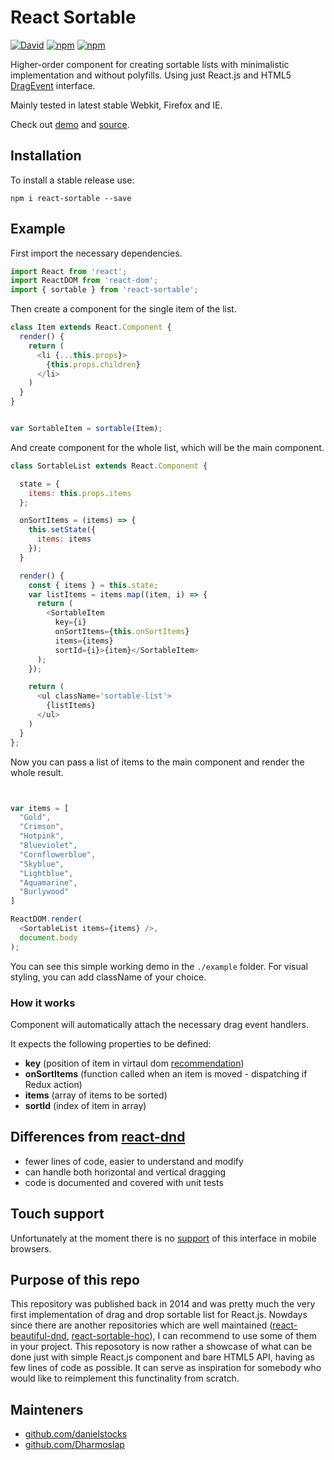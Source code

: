 # React Sortable


[![David](https://david-dm.org/danielstocks/react-sortable.svg)](https://david-dm.org/danielstocks/react-sortable)
[![npm](https://img.shields.io/npm/v/react-sortable.svg)](https://www.npmjs.com/package/react-sortable)
[![npm](https://img.shields.io/npm/dt/react-sortable.svg?maxAge=2592000)](https://www.npmjs.com/package/react-sortable)


Higher-order component for creating sortable lists with minimalistic implementation and without polyfills.
Using just React.js and HTML5 [DragEvent](https://developer.mozilla.org/en-US/docs/Web/API/DragEvent) interface.

Mainly tested in latest stable Webkit, Firefox and IE.

Check out [demo](http://webcloud.se/react-sortable) and [source](https://github.com/danielstocks/react-sortable/blob/master/src/SortableComposition.js).


## Installation

To install a stable release use:

`npm i react-sortable --save`

## Example

First import the necessary dependencies.

```js
import React from 'react';
import ReactDOM from 'react-dom';
import { sortable } from 'react-sortable';

```

Then create a component for the single item of the list.

```js
class Item extends React.Component {
  render() {
    return (
      <li {...this.props}>
        {this.props.children}
      </li>
    )
  }
}


var SortableItem = sortable(Item);

```

And create component for the whole list, which will be the main component.

```js
class SortableList extends React.Component {

  state = {
    items: this.props.items
  };

  onSortItems = (items) => {
    this.setState({
      items: items
    });
  }

  render() {
    const { items } = this.state;
    var listItems = items.map((item, i) => {
      return (
        <SortableItem
          key={i}
          onSortItems={this.onSortItems}
          items={items}
          sortId={i}>{item}</SortableItem>
      );
    });

    return (
      <ul className='sortable-list'>
        {listItems}
      </ul>
    )
  }
};

```

Now you can pass a list of items to the main component and render the whole result.

```js


var items = [
  "Gold",
  "Crimson",
  "Hotpink",
  "Blueviolet",
  "Cornflowerblue",
  "Skyblue",
  "Lightblue",
  "Aquamarine",
  "Burlywood"
]

ReactDOM.render(
  <SortableList items={items} />,
  document.body
);

```

You can see this simple working demo in the `./example` folder.
For visual styling, you can add className of your choice.

### How it works

Component will automatically attach the necessary drag event handlers.

It expects the following properties to be defined:

- **key** (position of item in virtaul dom [recommendation](http://facebook.github.io/react/docs/reconciliation.html#keys))       
- **onSortItems** (function called when an item is moved - dispatching if Redux action)
- **items** (array of items to be sorted)
- **sortId** (index of item in array)


## Differences from [react-dnd](http://gaearon.github.io/react-dnd/examples-sortable-simple.html)
- fewer lines of code, easier to understand and modify
- can handle both horizontal and vertical dragging
- code is documented and covered with unit tests

## Touch support

Unfortunately at the moment there is no [support](https://developer.mozilla.org/en-US/docs/Web/API/DragEvent#Browser_compatibility) of this interface in mobile browsers. 

## Purpose of this repo

This repository was published back in 2014 and was pretty much the very first implementation of drag and drop sortable list for React.js. Nowdays since there are another repositories which are well maintained ([react-beautiful-dnd](https://github.com/atlassian/react-beautiful-dnd), [react-sortable-hoc](https://github.com/clauderic/react-sortable-hoc)), I can recommend to use some of them in your project. This reposotory is now rather a showcase of what can be done just with simple React.js component and bare HTML5 API, having as few lines of code as possible. It can serve as inspiration for somebody who would like to reimplement this functinality from scratch.

## Mainteners

* [github.com/danielstocks](https://github.com/danielstocks)
* [github.com/Dharmoslap](https://github.com/Dharmoslap)
